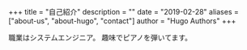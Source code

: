 +++
title = "自己紹介"
description = ""
date = "2019-02-28"
aliases = ["about-us", "about-hugo", "contact"]
author = "Hugo Authors"
+++

職業はシステムエンジニア。
趣味でピアノを弾いてます。